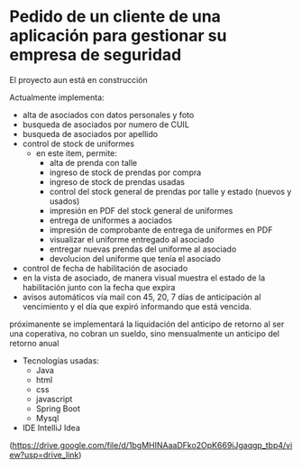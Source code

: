 # Pedido de un cliente de una aplicación para gestionar su empresa de seguridad

El proyecto aun está en construcción

Actualmente implementa:
- alta de asociados con datos personales y foto
- busqueda de asociados por numero de CUIL
- busqueda de asociados por apellido
- control de stock de uniformes
    - en este item, permite:
        - alta de prenda con talle
        - ingreso de stock de prendas por compra
        - ingreso de stock de prendas usadas
        - control del stock general de prendas por talle y estado (nuevos y usados)
        - impresión en PDF del stock general de uniformes
        - entrega de uniformes a aociados
        - impresión de comprobante de entrega de uniformes en PDF
        - visualizar el uniforme entregado al asociado
        - entregar nuevas prendas del uniforme al asociado
        - devolucion del uniforme que tenía el asociado
- control de fecha de habilitación de asociado
- en la vista de asociado, de manera visual muestra el estado de la habilitación junto con la fecha que expira
- avisos automáticos vía mail con 45, 20, 7 días de anticipación al vencimiento y el día que expiró informando que está vencida.
  

próximanente se implementará la liquidación del anticipo de retorno
al ser una coperativa, no cobran un sueldo, sino mensualmente un anticipo del retorno anual

- Tecnologías usadas:
    - Java
    - html
    - css
    - javascript
    - Spring Boot
    - Mysql
- IDE IntelliJ Idea

(https://drive.google.com/file/d/1bgMHINAaaDFko2OpK669iJgaqgp_tbp4/view?usp=drive_link)


   
        
